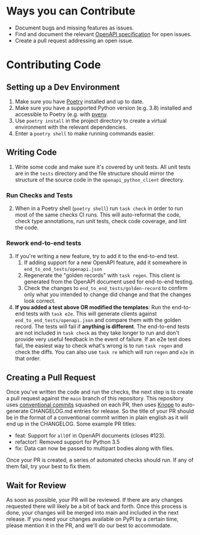 # Ways you can Contribute

- Document bugs and missing features as issues.
- Find and document the relevant [OpenAPI specification](https://swagger.io/specification/) for open issues.
- Create a pull request addressing an open issue.

# Contributing Code

## Setting up a Dev Environment

1. Make sure you have [Poetry](https://python-poetry.org/) installed and up to date.
2. Make sure you have a supported Python version (e.g. 3.8) installed and accessible to Poetry (e.g. with [pyenv](https://github.com/pyenv/pyenv).
3. Use `poetry install` in the project directory to create a virtual environment with the relevant dependencies.
4. Enter a `poetry shell` to make running commands easier.

## Writing Code

1. Write some code and make sure it's covered by unit tests. All unit tests are in the `tests` directory and the file structure should mirror the structure of the source code in the `openapi_python_client` directory.

### Run Checks and Tests

2. When in a Poetry shell (`poetry shell`) run `task check` in order to run most of the same checks CI runs. This will auto-reformat the code, check type annotations, run unit tests, check code coverage, and lint the code.

### Rework end-to-end tests 

3. If you're writing a new feature, try to add it to the end-to-end test.
   1. If adding support for a new OpenAPI feature, add it somewhere in `end_to_end_tests/openapi.json`
   2. Regenerate the "golden records" with `task regen`. This client is generated from the OpenAPI document used for end-to-end testing.
   3. Check the changes to `end_to_end_tests/golden-record` to confirm only what you intended to change did change and that the changes look correct.
4. **If you added a test above OR modified the templates**: Run the end-to-end tests with `task e2e`. This will generate clients against `end_to_end_tests/openapi.json` and compare them with the golden record. The tests will fail if **anything is different**. The end-to-end tests are not included in `task check` as they take longer to run and don't provide very useful feedback in the event of failure. If an e2e test does fail, the easiest way to check what's wrong is to run `task regen` and check the diffs. You can also use `task re` which will run `regen` and `e2e` in that order.


## Creating a Pull Request

Once you've written the code and run the checks, the next step is to create a pull request against the `main` branch of this repository. This repository uses [conventional commits] squashed on each PR, then uses [Knope] to auto-generate CHANGELOG.md entries for release. So the title of your PR should be in the format of a conventional commit written in plain english as it will end up in the CHANGELOG. Some example PR titles:

- feat: Support for `allOf` in OpenAPI documents (closes #123).
- refactor!: Removed support for Python 3.5
- fix: Data can now be passed to multipart bodies along with files.

Once your PR is created, a series of automated checks should run. If any of them fail, try your best to fix them.

## Wait for Review

As soon as possible, your PR will be reviewed. If there are any changes requested there will likely be a bit of back and forth. Once this process is done, your changes will be merged into main and included in the next release. If you need your changes available on PyPI by a certain time, please mention it in the PR, and we'll do our best to accommodate.

[Conventional Commits]: https://www.conventionalcommits.org/en/v1.0.0/
[Knope]: https://knope-dev.github.io/knope/
